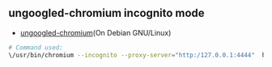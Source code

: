 ## ungoogled-chromium incognito mode

  * [ungoogled-chromium](https:/github.com/eyedeekay/various-i2p-browsers/tree/master/firefox.profile.i2p/ungoogled-chromium)(On Debian GNU/Linux)

```sh
# Command used:
\/usr/bin/chromium --incognito --proxy-server="http:/127.0.0.1:4444"  http:/rcwtb3h46mcsm4jkpg5buinikn3oxc7j54wgokxuupmyquifhuvq.b32.i2p/
```
